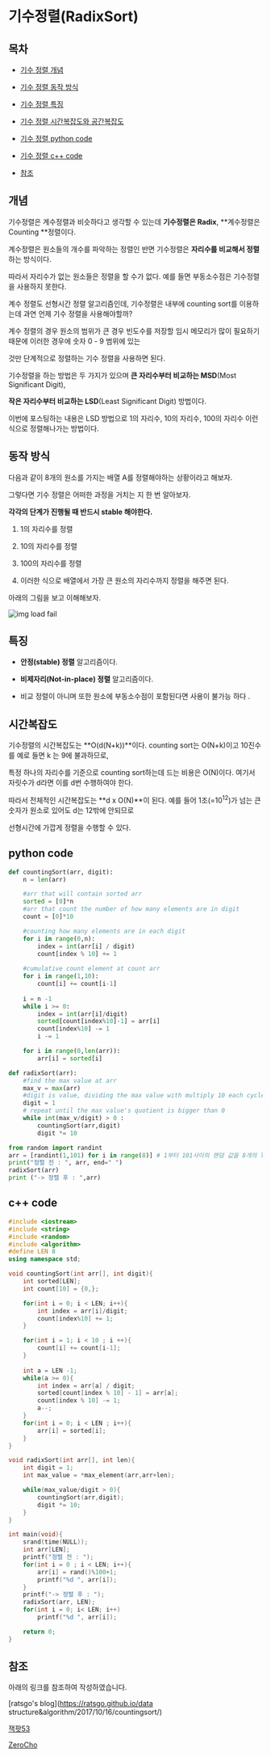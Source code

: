 # 기수정렬(RadixSort)



## 목차

- [기수 정렬 개념](#개념)

- [기수 정렬 동작 방식](#동작-방식)

- [기수 정렬 특징](#특징)

- [기수 정렬 시간복잡도와 공간복잡도](#시간복잡도)

- [기수 정렬 python code](#python-code)

- [기수 정렬 c++ code](#c-code)

- [참조](#참조)



## 개념

기수정렬은 계수정렬과 비슷하다고 생각할 수 있는데 **기수정렬은 Radix**, **계수정렬은 Counting **정렬이다. <br>

계수정렬은 원소들의 개수를 파악하는 정렬인 반면 기수정렬은 **자리수를 비교해서 정렬**하는 방식이다. <br>

따라서 자리수가 없는 원소들은 정렬을 할 수가 없다. 예를 들면 부동소수점은 기수정렬을 사용하지 못한다. <br>

계수 정렬도 선형시간 정렬 알고리즘인데, 기수정렬은 내부에 counting sort를 이용하는데 과연 언제 기수 정렬을 사용해야할까? <br>

계수 정렬의 경우 원소의 범위가 큰 경우 빈도수를 저장할 임시 메모리가 많이 필요하기 때문에 이러한 경우에 숫자 0 - 9 범위에 있는 <br>

것만 단계적으로 정렬하는 기수 정렬을 사용하면 된다. <br>

기수정렬을 하는 방법은 두 가지가 있으며 **큰 자리수부터 비교하는 MSD**(Most Significant Digit), <br>

**작은 자리수부터 비교하는 LSD**(Least Significant Digit) 방법이다. <br>

이번에 포스팅하는 내용은 LSD 방법으로 1의 자리수, 10의 자리수, 100의 자리수 이런식으로 정렬해나가는 방법이다. <br>



## 동작 방식

다음과 같이 8개의 원소를 가지는 배열 A를 정렬해야하는 상황이라고 해보자.<br>

그렇다면 기수 정렬은 어떠한 과정을 거치는 지 한 번 알아보자.<br>

**각각의 단계가 진행될 때 반드시 stable 해야한다.** <br>

1. 1의 자리수를 정렬 <br>

2. 10의 자리수를 정렬 

3. 100의 자리수를 정렬 
4. 이러한 식으로 배열에서 가장 큰 원소의 자리수까지 정렬을 해주면 된다.  

 아래의 그림을 보고 이해해보자.

![img load fail](../images/radixSort.png)



## 특징

- **안정(stable) 정렬** 알고리즘이다. <br>

- **비제자리(Not-in-place) 정렬** 알고리즘이다.  <br>

- 비교 정렬이 아니며 또한 원소에 부동소수점이 포함된다면 사용이 불가능 하다 . 



## 시간복잡도

기수정렬의 시간복잡도는 **O(d(N+k))**이다.  counting sort는 O(N+k)이고 10진수를 예로 들면 k 는 9에 불과하므로, <br>

특정 하나의 자리수를 기준으로 counting sort하는데 드는 비용은 O(N)이다. 여기서 자릿수가 d라면 이를 d번 수행하여야 한다. <br>

따라서 전체적인 시간복잡도는 **d x O(N)**이 된다. 예를 들어 1조(=10<sup>12</sup>)가 넘는 큰 숫자가 원소로 있어도 d는 12밖에 안되므로 <br>

선형시간에  가깝게 정렬을 수행할 수 있다.



## python code

```python
def countingSort(arr, digit):
    n = len(arr)

    #arr that will contain sorted arr
    sorted = [0]*n
    #arr that count the number of how many elements are in digit
    count = [0]*10

    #counting how many elements are in each digit 
    for i in range(0,n):
        index = int(arr[i] / digit)
        count[index % 10] += 1
    
    #cumulative count element at count arr
    for i in range(1,10):
        count[i] += count[i-1]
    
    i = n -1
    while i >= 0:
        index = int(arr[i]/digit)
        sorted[count[index%10]-1] = arr[i]
        count[index%10] -= 1
        i -= 1

    for i in range(0,len(arr)):
        arr[i] = sorted[i]

def radixSort(arr):
    #find the max value at arr
    max_v = max(arr)
    #digit is value, dividing the max value with multiply 10 each cycle
    digit = 1
    # repeat until the max value's quotient is bigger than 0 
    while int(max_v/digit) > 0 :
        countingSort(arr,digit)
        digit *= 10

from random import randint
arr = [randint(1,101) for i in range(8)] # 1부터 101사이의 랜덤 값을 8개의 list 안에 초기화
print("정렬 전 : ", arr, end=" ") 
radixSort(arr)
print ("-> 정렬 후 : ",arr) 


```

## c++ code

```c++
#include <iostream>
#include <string>
#include <random>
#include <algorithm>
#define LEN 8 
using namespace std;

void countingSort(int arr[], int digit){
    int sorted[LEN];
    int count[10] = {0,};

    for(int i = 0; i < LEN; i++){
        int index = arr[i]/digit;
        count[index%10] += 1;
    }

    for(int i = 1; i < 10 ; i ++){
        count[i] += count[i-1];
    }
    
    int a = LEN -1;
    while(a >= 0){
        int index = arr[a] / digit;
        sorted[count[index % 10] - 1] = arr[a];
        count[index % 10] -= 1;
        a--;
    }
    for(int i = 0; i < LEN ; i++){
        arr[i] = sorted[i];
    }
}

void radixSort(int arr[], int len){
    int digit = 1;
    int max_value = *max_element(arr,arr+len);

    while(max_value/digit > 0){
        countingSort(arr,digit);
        digit *= 10;
    }
}

int main(void){
    srand(time(NULL));
    int arr[LEN];
    printf("정렬 전 : ");
    for(int i = 0 ; i < LEN; i++){
        arr[i] = rand()%100+1;
        printf("%d ", arr[i]);
    }
    printf("-> 정렬 후 : ");
    radixSort(arr, LEN);
    for(int i = 0; i< LEN; i++)
        printf("%d ", arr[i]);

    return 0;
}
```

## 참조



아래의 링크를 참조하여 작성하였습니다. <br>

[ratsgo's blog](https://ratsgo.github.io/data structure&algorithm/2017/10/16/countingsort/)<br>

[잭팟53](https://jackpot53.tistory.com/44?category=715471)<br>

[ZeroCho](https://www.zerocho.com/category/Algorithm/post/58007c338475ed00152d6c4c)<br>